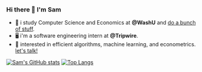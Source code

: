 ### Hi there 👋 I'm Sam

- 💬 i study Computer Science and Economics at **@WashU** and [do a bunch of stuff](http://seojinkim.me/). 
- 🖥 i'm a software engineering intern at **@Tripwire**.
- 🌱 interested in efficient algorithms, machine learning, and econometrics. [let's talk!](https://www.linkedin.com/in/seojin-kim-35080918a/)

[![Sam's GitHub stats](https://github-readme-stats.vercel.app/api?username=SeojinK1m&show_icons=true&theme=calm&count_private=true)](https://github.com/anuraghazra/github-readme-stats)
[![Top Langs](https://github-readme-stats.vercel.app/api/top-langs/?username=SeojinK1m)](https://github.com/anuraghazra/github-readme-stats)
